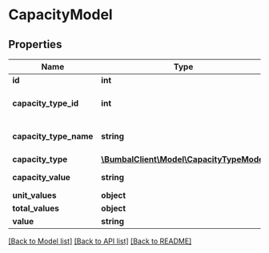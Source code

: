 # CapacityModel

## Properties
Name | Type | Description | Notes
------------ | ------------- | ------------- | -------------
**id** | **int** | Unique ID | [optional] 
**capacity_type_id** | **int** | id for capacity type | [optional] 
**capacity_type_name** | **string** | name of capacity type | [optional] 
**capacity_type** | [**\BumbalClient\Model\CapacityTypeModel**](CapacityTypeModel.md) |  | [optional] 
**capacity_value** | **string** | Capacity value | [optional] 
**unit_values** | **object** |  | [optional] 
**total_values** | **object** |  | [optional] 
**value** | **string** | Value | [optional] 

[[Back to Model list]](../README.md#documentation-for-models) [[Back to API list]](../README.md#documentation-for-api-endpoints) [[Back to README]](../README.md)


